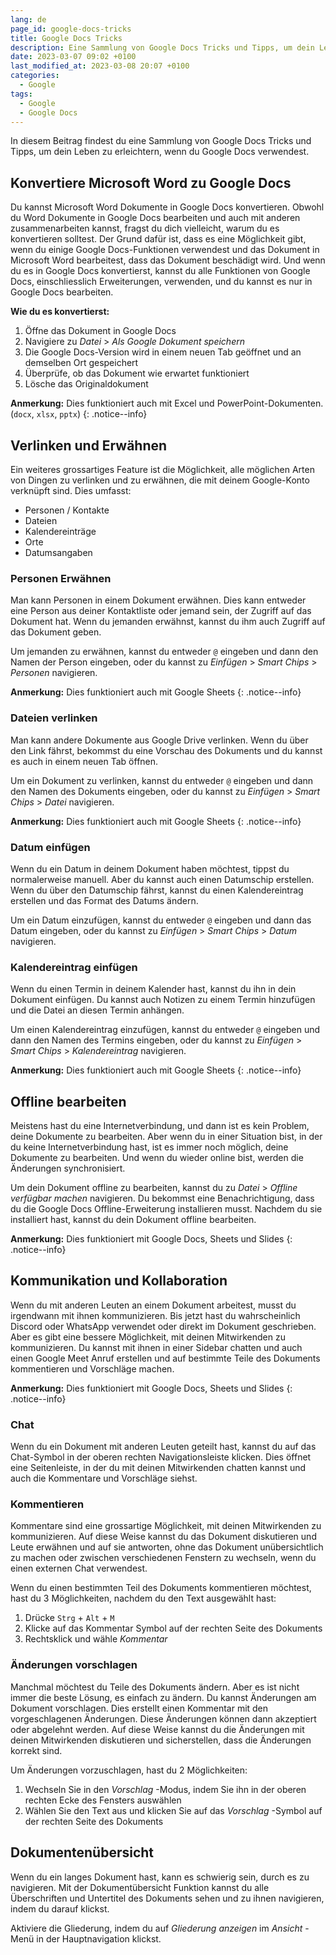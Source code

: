 ```yaml
---
lang: de
page_id: google-docs-tricks
title: Google Docs Tricks
description: Eine Sammlung von Google Docs Tricks und Tipps, um dein Leben zu erleichtern
date: 2023-03-07 09:02 +0100
last_modified_at: 2023-03-08 20:07 +0100
categories:
  - Google
tags:
  - Google
  - Google Docs
---
```


In diesem Beitrag findest du eine Sammlung von Google Docs Tricks und Tipps, um dein Leben zu erleichtern, wenn du Google Docs verwendest.

## Konvertiere Microsoft Word zu Google Docs

Du kannst Microsoft Word Dokumente in Google Docs konvertieren. Obwohl du Word Dokumente in Google Docs bearbeiten und auch mit anderen zusammenarbeiten kannst, fragst du dich vielleicht, warum du es konvertieren solltest.
Der Grund dafür ist, dass es eine Möglichkeit gibt, wenn du einige Google Docs-Funktionen verwendest und das Dokument in Microsoft Word bearbeitest, dass das Dokument beschädigt wird. Und wenn du es in Google Docs konvertierst, kannst du alle Funktionen von Google Docs, einschliesslich Erweiterungen, verwenden, und du kannst es nur in Google Docs bearbeiten.

**Wie du es konvertierst:**

1. Öffne das Dokument in Google Docs
2. Navigiere zu _Datei_ > _Als Google Dokument speichern_
3. Die Google Docs-Version wird in einem neuen Tab geöffnet und an demselben Ort gespeichert
4. Überprüfe, ob das Dokument wie erwartet funktioniert
5. Lösche das Originaldokument

**Anmerkung:** Dies funktioniert auch mit Excel und PowerPoint-Dokumenten. (`docx`, `xlsx`, `pptx`)
{: .notice--info}

## Verlinken und Erwähnen

Ein weiteres grossartiges Feature ist die Möglichkeit, alle möglichen Arten von Dingen zu verlinken und zu erwähnen, die mit deinem Google-Konto verknüpft sind. Dies umfasst:

- Personen / Kontakte
- Dateien
- Kalendereinträge
- Orte
- Datumsangaben

### Personen Erwähnen

Man kann Personen in einem Dokument erwähnen. Dies kann entweder eine Person aus deiner Kontaktliste oder jemand sein, der Zugriff auf das Dokument hat. Wenn du jemanden erwähnst, kannst du ihm auch Zugriff auf das Dokument geben.

Um jemanden zu erwähnen, kannst du entweder `@` eingeben und dann den Namen der Person eingeben, oder du kannst zu _Einfügen_ > _Smart Chips_ > _Personen_ navigieren.

**Anmerkung:** Dies funktioniert auch mit Google Sheets
{: .notice--info}

### Dateien verlinken

Man kann andere Dokumente aus Google Drive verlinken. Wenn du über den Link fährst, bekommst du eine Vorschau des Dokuments und du kannst es auch in einem neuen Tab öffnen.

Um ein Dokument zu verlinken, kannst du entweder `@` eingeben und dann den Namen des Dokuments eingeben, oder du kannst zu _Einfügen_ > _Smart Chips_ > _Datei_ navigieren.

**Anmerkung:** Dies funktioniert auch mit Google Sheets
{: .notice--info}

### Datum einfügen

Wenn du ein Datum in deinem Dokument haben möchtest, tippst du normalerweise manuell. Aber du kannst auch einen Datumschip erstellen. Wenn du über den Datumschip fährst, kannst du einen Kalendereintrag erstellen und das Format des Datums ändern.

Um ein Datum einzufügen, kannst du entweder `@` eingeben und dann das Datum eingeben, oder du kannst zu _Einfügen_ > _Smart Chips_ > _Datum_ navigieren.

### Kalendereintrag einfügen

Wenn du einen Termin in deinem Kalender hast, kannst du ihn in dein Dokument einfügen. Du kannst auch Notizen zu einem Termin hinzufügen und die Datei an diesen Termin anhängen.

Um einen Kalendereintrag einzufügen, kannst du entweder `@` eingeben und dann den Namen des Termins eingeben, oder du kannst zu _Einfügen_ > _Smart Chips_ > _Kalendereintrag_ navigieren.

**Anmerkung:** Dies funktioniert auch mit Google Sheets
{: .notice--info}

## Offline bearbeiten

Meistens hast du eine Internetverbindung, und dann ist es kein Problem, deine Dokumente zu bearbeiten. Aber wenn du in einer Situation bist, in der du keine Internetverbindung hast, ist es immer noch möglich, deine Dokumente zu bearbeiten. Und wenn du wieder online bist, werden die Änderungen synchronisiert.

Um dein Dokument offline zu bearbeiten, kannst du zu _Datei_ > _Offline verfügbar machen_ navigieren. Du bekommst eine Benachrichtigung, dass du die Google Docs Offline-Erweiterung installieren musst. Nachdem du sie installiert hast, kannst du dein Dokument offline bearbeiten.

**Anmerkung:** Dies funktioniert mit Google Docs, Sheets und Slides
{: .notice--info}

## Kommunikation und Kollaboration

Wenn du mit anderen Leuten an einem Dokument arbeitest, musst du irgendwann mit ihnen kommunizieren. Bis jetzt hast du wahrscheinlich Discord oder WhatsApp verwendet oder direkt im Dokument geschrieben. Aber es gibt eine bessere Möglichkeit, mit deinen Mitwirkenden zu kommunizieren.
Du kannst mit ihnen in einer Sidebar chatten und auch einen Google Meet Anruf erstellen und auf bestimmte Teile des Dokuments kommentieren und Vorschläge machen.

**Anmerkung:** Dies funktioniert mit Google Docs, Sheets und Slides
{: .notice--info}

### Chat

Wenn du ein Dokument mit anderen Leuten geteilt hast, kannst du auf das Chat-Symbol in der oberen rechten Navigationsleiste klicken. Dies öffnet eine Seitenleiste, in der du mit deinen Mitwirkenden chatten kannst und auch die Kommentare und Vorschläge siehst.

### Kommentieren

Kommentare sind eine grossartige Möglichkeit, mit deinen Mitwirkenden zu kommunizieren. Auf diese Weise kannst du das Dokument diskutieren und Leute erwähnen und auf sie antworten, ohne das Dokument unübersichtlich zu machen oder zwischen verschiedenen Fenstern zu wechseln, wenn du einen externen Chat verwendest.

Wenn du einen bestimmten Teil des Dokuments kommentieren möchtest, hast du 3 Möglichkeiten, nachdem du den Text ausgewählt hast:

1. Drücke `Strg` + `Alt` + `M`
2. Klicke auf das Kommentar Symbol auf der rechten Seite des Dokuments
3. Rechtsklick und wähle _Kommentar_

### Änderungen vorschlagen

Manchmal möchtest du Teile des Dokuments ändern. Aber es ist nicht immer die beste Lösung, es einfach zu ändern. Du kannst Änderungen am Dokument vorschlagen. Dies erstellt einen Kommentar mit den vorgeschlagenen Änderungen. Diese Änderungen können dann akzeptiert oder abgelehnt werden. Auf diese Weise kannst du die Änderungen mit deinen Mitwirkenden diskutieren und sicherstellen, dass die Änderungen korrekt sind.

Um Änderungen vorzuschlagen, hast du 2 Möglichkeiten:

1. Wechseln Sie in den _Vorschlag_ -Modus, indem Sie ihn in der oberen rechten Ecke des Fensters auswählen
2. Wählen Sie den Text aus und klicken Sie auf das _Vorschlag_ -Symbol auf der rechten Seite des Dokuments

## Dokumentenübersicht

Wenn du ein langes Dokument hast, kann es schwierig sein, durch es zu navigieren. Mit der Dokumentübersicht Funktion kannst du alle Überschriften und Untertitel des Dokuments sehen und zu ihnen navigieren, indem du darauf klickst.

Aktiviere die Gliederung, indem du auf _Gliederung anzeigen_ im _Ansicht_ -Menü in der Hauptnavigation klickst.
